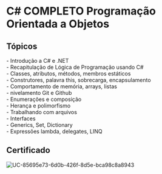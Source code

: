 # C# COMPLETO Programação Orientada a Objetos


## Tópicos 

<p> - Introdução a C# e .NET <br> - Recapitulação de Lógica de Programação usando C#  <br> - Classes, atributos, métodos, membros estáticos <br> - Construtores, palavra this, sobrecarga, encapsulamento <br> - Comportamento de memória, arrays, listas <br> - nivelamento Git e Github <br> - Enumerações e composição <br> - Herança e polimorfismo <br> - Trabalhando com arquivos <br> - Interfaces <br> - Generics, Set, Dictionary <br> - Expressões lambda, delegates, LINQ</p>


## Certificado

![UC-85695e73-6d0b-426f-8d5e-bca98c8a8943](https://github.com/PatrickSouza27/Csharp-UdemyCourse-Udemy/assets/77933748/c7fd1a9d-7be2-4a5b-bef4-45b407b0f9e0)
